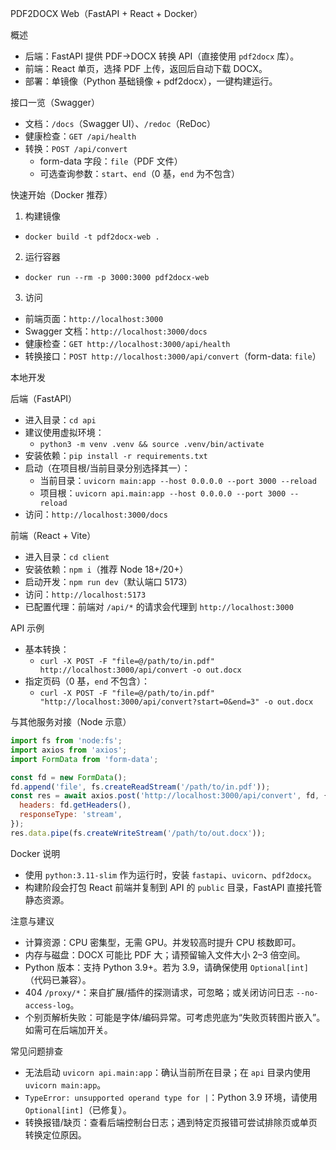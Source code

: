 PDF2DOCX Web（FastAPI + React + Docker）

概述

- 后端：FastAPI 提供 PDF→DOCX 转换 API（直接使用 `pdf2docx` 库）。
- 前端：React 单页，选择 PDF 上传，返回后自动下载 DOCX。
- 部署：单镜像（Python 基础镜像 + pdf2docx），一键构建运行。

接口一览（Swagger）

- 文档：`/docs`（Swagger UI）、`/redoc`（ReDoc）
- 健康检查：`GET /api/health`
- 转换：`POST /api/convert`
  - form-data 字段：`file`（PDF 文件）
  - 可选查询参数：`start`、`end`（0 基，`end` 为不包含）

快速开始（Docker 推荐）

1) 构建镜像
- `docker build -t pdf2docx-web .`

2) 运行容器
- `docker run --rm -p 3000:3000 pdf2docx-web`

3) 访问
- 前端页面：`http://localhost:3000`
- Swagger 文档：`http://localhost:3000/docs`
- 健康检查：`GET http://localhost:3000/api/health`
- 转换接口：`POST http://localhost:3000/api/convert`（form-data: `file`）

本地开发

后端（FastAPI）

- 进入目录：`cd api`
- 建议使用虚拟环境：
  - `python3 -m venv .venv && source .venv/bin/activate`
- 安装依赖：`pip install -r requirements.txt`
- 启动（在项目根/当前目录分别选择其一）：
  - 当前目录：`uvicorn main:app --host 0.0.0.0 --port 3000 --reload`
  - 项目根：`uvicorn api.main:app --host 0.0.0.0 --port 3000 --reload`
- 访问：`http://localhost:3000/docs`

前端（React + Vite）

- 进入目录：`cd client`
- 安装依赖：`npm i`（推荐 Node 18+/20+）
- 启动开发：`npm run dev`（默认端口 5173）
- 访问：`http://localhost:5173`
- 已配置代理：前端对 `/api/*` 的请求会代理到 `http://localhost:3000`

API 示例

- 基本转换：
  - `curl -X POST -F "file=@/path/to/in.pdf" http://localhost:3000/api/convert -o out.docx`
- 指定页码（0 基，`end` 不包含）：
  - `curl -X POST -F "file=@/path/to/in.pdf" "http://localhost:3000/api/convert?start=0&end=3" -o out.docx`

与其他服务对接（Node 示意）

```js
import fs from 'node:fs';
import axios from 'axios';
import FormData from 'form-data';

const fd = new FormData();
fd.append('file', fs.createReadStream('/path/to/in.pdf'));
const res = await axios.post('http://localhost:3000/api/convert', fd, {
  headers: fd.getHeaders(),
  responseType: 'stream',
});
res.data.pipe(fs.createWriteStream('/path/to/out.docx'));
```

Docker 说明

- 使用 `python:3.11-slim` 作为运行时，安装 `fastapi`、`uvicorn`、`pdf2docx`。
- 构建阶段会打包 React 前端并复制到 API 的 `public` 目录，FastAPI 直接托管静态资源。

注意与建议

- 计算资源：CPU 密集型，无需 GPU。并发较高时提升 CPU 核数即可。
- 内存与磁盘：DOCX 可能比 PDF 大；请预留输入文件大小 2–3 倍空间。
- Python 版本：支持 Python 3.9+。若为 3.9，请确保使用 `Optional[int]`（代码已兼容）。
- 404 `/proxy/*`：来自扩展/插件的探测请求，可忽略；或关闭访问日志 `--no-access-log`。
- 个别页解析失败：可能是字体/编码异常。可考虑兜底为“失败页转图片嵌入”。如需可在后端加开关。

常见问题排查

- 无法启动 `uvicorn api.main:app`：确认当前所在目录；在 `api` 目录内使用 `uvicorn main:app`。
- `TypeError: unsupported operand type for |`：Python 3.9 环境，请使用 `Optional[int]`（已修复）。
- 转换报错/缺页：查看后端控制台日志；遇到特定页报错可尝试排除页或单页转换定位原因。
